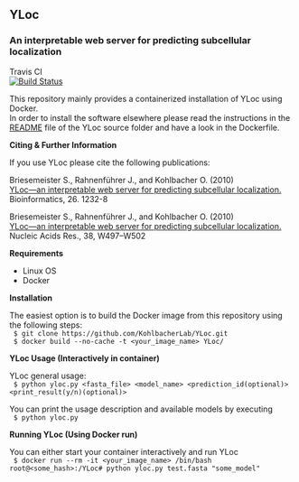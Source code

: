 ## YLoc
### An interpretable web server for predicting subcellular localization

Travis CI  
[![Build Status](https://travis-ci.org/KohlbacherLab/YLoc.svg?branch=master)](https://travis-ci.org/KohlbacherLab/YLoc)  

This repository mainly provides a containerized installation of YLoc using Docker.  
In order to install the software elsewhere please read the instructions in the  
[README](YLoc/README.txt) file of the YLoc source folder and have a look in the Dockerfile.  


**Citing & Further Information**  

If you use YLoc please cite the following publications:

Briesemeister S., Rahnenführer J., and Kohlbacher O. (2010)  
[YLoc—an interpretable web server for predicting subcellular localization.](https://doi.org/10.1093/bioinformatics/btq115)  
Bioinformatics, 26. 1232-8

Briesemeister S., Rahnenführer J., and Kohlbacher O. (2010)  
[YLoc—an interpretable web server for predicting subcellular localization.](https://dx.doi.org/10.1093%2Fnar%2Fgkq477)  
Nucleic Acids Res., 38, W497–W502  
  
  
**Requirements**  

- Linux OS
- Docker


**Installation**

The easiest option is to build the Docker image from this repository using the following steps:  
` $ git clone https://github.com/KohlbacherLab/YLoc.git`  
` $ docker build --no-cache -t <your_image_name> YLoc/`  

**YLoc Usage (Interactively in container)**  

YLoc general usage:  
` $ python yloc.py <fasta_file> <model_name> <prediction_id(optional)> <print_result(y/n)(optional)>`  

You can print the usage description and available models by executing  
` $ python yloc.py`  

**Running YLoc (Using Docker run)**  

You can either start your container interactively and run YLoc  
` $ docker run --rm -it <your_image_name> /bin/bash`  
`root@<some_hash>:/YLoc# python yloc.py test.fasta "some_model"`  


